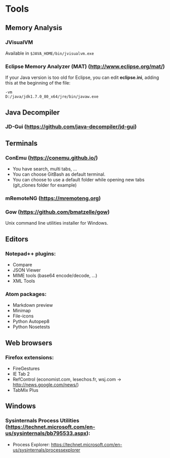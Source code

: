 # Tools

## Memory Analysis

### JVisualVM
Available in `$JAVA_HOME/bin/jvisualvm.exe`

### Eclipse Memory Analyzer (MAT) (http://www.eclipse.org/mat/)

If your Java version is too old for Eclipse, you can edit **eclipse.ini**, adding this at the beginning of the file:
```
-vm
D:/java/jdk1.7.0_80_x64/jre/bin/javaw.exe
```

## Java Decompiler

### JD-Gui (https://github.com/java-decompiler/jd-gui)

## Terminals

### ConEmu (https://conemu.github.io/)
* You have search, multi tabs, ...
* You can choose GitBash as default terminal.
* You can choose to use a default folder while opening new tabs (git_clones folder for example)

### mRemoteNG (https://mremoteng.org)

### Gow (https://github.com/bmatzelle/gow)
Unix command line utilities installer for Windows.

## Editors

### Notepad++ plugins:
* Compare
* JSON Viewer
* MIME tools (base64 encode/decode, ...)
* XML Tools

### Atom packages:
* Markdown preview
* Minimap
* File-icons
* Python Autopep8
* Python Nosetests

## Web browsers

### Firefox extensions:
* FireGestures
* IE Tab 2
* RefControl (economist.com, lesechos.fr, wsj.com -> http://news.google.com/news/)
* TabMix Plus

## Windows

### Sysinternals Process Utilities (https://technet.microsoft.com/en-us/sysinternals/bb795533.aspx):
* Process Explorer: https://technet.microsoft.com/en-us/sysinternals/processexplorer
